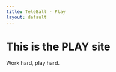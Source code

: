 ```yaml
---
title: TeleBall - Play
layout: default
---
```


This is the PLAY site
=====================

Work hard, play hard.
